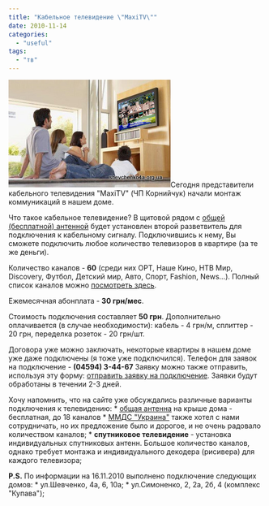 ```yaml
---
title: "Кабельное телевидение \"MaxiTV\""
date: 2010-11-14
categories: 
  - "useful"
tags: 
  - "тв"
---
```


![MaxiTV-Бровары](/wp-content/uploads/2010/11/ekta-brovary.jpg "MaxiTV-Бровары")Сегодня представители кабельного телевидения "MaxiTV" (ЧП Корнийчук) начали монтаж коммуникаций в нашем доме.

Что такое кабельное телевидение? В щитовой рядом с [общей (бесплатной) антенной](http://shevchenko4a.brovary.org/tv/) будет установлен второй разветвитель для подключения к кабельному сигналу. Подключившись к нему, Вы сможете подключить любое количество телевизоров в квартире (за те же деньги).

Количество каналов - **60** (среди них ОРТ, Наше Кино, НТВ Мир, Discovery, Футбол, Детский мир, Авто, Спорт, Fashion, News...). Полный список каналов можно [посмотреть здесь](/wp-content/uploads/2010/11/IMG_9713.JPG "Кабельное телевидение MaxiTV - список каналов").

Ежемесячная абонплата - **30 грн/мес**.

Стоимость подключения составляет <!--more-->**50 грн**. Дополнительно оплачивается (в случае необходимости): кабель - 4 грн/м, сплиттер - 20 грн, переделка розеток - 20 грн/шт.

Договора уже можно заключать, некоторые квартиры в нашем доме уже даже подключены (я тоже уже подключился). Телефон для заявок на подключение - **(04594) 3-44-67** Заявку можно также отправить, используя эту форму: [отправить заявку на подключение](https://spreadsheets.google.com/viewform?hl=ru_RU&formkey=dEJCQTZBeEFkR1JZeTUyMGpwYy1vaXc6MQ#gid=0). Заявки будут обработаны в течении 2-3 дней.

Хочу напомнить, что на сайте уже обсуждались различные варианты подключения к телевидению: \* [общая антенна](http://shevchenko4a.brovary.org/tv/) на крыше дома - бесплатная, до 18 каналов \* [ММДС "Украина"](http://shevchenko4a.brovary.org/digital-cable-tv-mmdc-ukraine/) также хотел с нами сотрудничать, но их предложение было и дорогое, и не очень радовало количеством каналов; \* **спутниковое телевидение** - установка индивидуальных спутниковых антенн. Большое количество каналов, однако требует монтажа и индивидуального декодера (рисивера) для каждого телевизора;

**P.S.** По информации на 16.11.2010 выполнено подключение следующих домов: \* ул.Шевченко, 4а, 6, 10а; \* ул.Симоненко, 2, 2а, 2б, 4 (комплекс "Купава");
